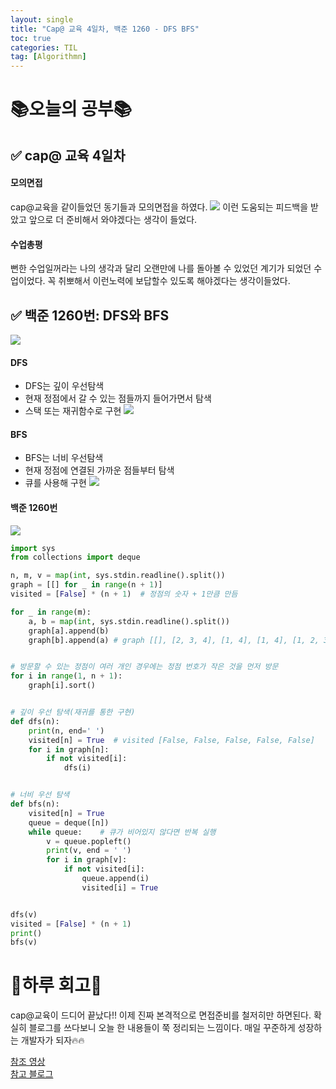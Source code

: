 ```yaml
---
layout: single
title: "Cap@ 교육 4일차, 백준 1260 - DFS BFS"
toc: true
categories: TIL
tag: [Algorithmn]
---
```


# 📚오늘의 공부📚
## ✅ cap@ 교육 4일차
#### 모의면접
cap@교육을 같이들었던 동기들과 모의면접을 하였다.
![](https://images.velog.io/images/gigymi2005/post/356677d5-66ee-4a3e-92e7-2c9d6dbcb869/%E1%84%89%E1%85%B3%E1%84%8F%E1%85%B3%E1%84%85%E1%85%B5%E1%86%AB%E1%84%89%E1%85%A3%E1%86%BA%202022-02-17%20%E1%84%8B%E1%85%A9%E1%84%92%E1%85%AE%2011.21.40.png)
이런 도움되는 피드백을 받았고 앞으로 더 준비해서 와야겠다는 생각이 들었다.

#### 수업총평
뻔한 수업일꺼라는 나의 생각과 달리  오랜만에 나를 돌아볼 수 있었던 계기가 되었던 수업이었다. 꼭 취뽀해서 이런노력에 보답할수 있도록 해야겠다는 생각이들었다.
## ✅ 백준 1260번: DFS와 BFS
![](https://media.vlpt.us/images/lucky-korma/post/e2ef7ac3-14e6-42e7-a768-224c5f773e29/R1280x0-3.gif)
#### DFS
- DFS는 깊이 우선탐색 
- 현재 정점에서 갈 수 있는 점들까지 들어가면서 탐색
- 스택 또는 재귀함수로 구현
![](https://images.velog.io/images/gigymi2005/post/093b6caf-a870-499e-9934-c559c2d923a0/%E1%84%89%E1%85%B3%E1%84%8F%E1%85%B3%E1%84%85%E1%85%B5%E1%86%AB%E1%84%89%E1%85%A3%E1%86%BA%202022-02-17%20%E1%84%8B%E1%85%A9%E1%84%92%E1%85%AE%2011.26.43.png)

#### BFS
- BFS는 너비 우선탐색
- 현재 정점에 연결된 가까운 점들부터 탐색
- 큐를 사용해 구현
![](https://images.velog.io/images/gigymi2005/post/1c104f64-4220-4f16-9a2b-29fd025a75a1/%E1%84%89%E1%85%B3%E1%84%8F%E1%85%B3%E1%84%85%E1%85%B5%E1%86%AB%E1%84%89%E1%85%A3%E1%86%BA%202022-02-17%20%E1%84%8B%E1%85%A9%E1%84%92%E1%85%AE%2011.27.00.png)


#### 백준 1260번
![](https://images.velog.io/images/gigymi2005/post/b0bb6f21-2ba3-45f8-a4cd-e24d998ea5d9/%E1%84%89%E1%85%B3%E1%84%8F%E1%85%B3%E1%84%85%E1%85%B5%E1%86%AB%E1%84%89%E1%85%A3%E1%86%BA%202022-02-17%20%E1%84%8B%E1%85%A9%E1%84%92%E1%85%AE%2011.28.56.png)


```python
import sys
from collections import deque

n, m, v = map(int, sys.stdin.readline().split())
graph = [[] for _ in range(n + 1)]
visited = [False] * (n + 1)  # 정점의 숫자 + 1만큼 만듬

for _ in range(m):
    a, b = map(int, sys.stdin.readline().split())
    graph[a].append(b)
    graph[b].append(a) # graph [[], [2, 3, 4], [1, 4], [1, 4], [1, 2, 3]]


# 방문할 수 있는 정점이 여러 개인 경우에는 정점 번호가 작은 것을 먼저 방문
for i in range(1, n + 1):
    graph[i].sort()


# 깊이 우선 탐색(재귀를 통한 구현)
def dfs(n):
    print(n, end=' ')
    visited[n] = True  # visited [False, False, False, False, False]
    for i in graph[n]:
        if not visited[i]:
            dfs(i)


# 너비 우선 탐색
def bfs(n):
    visited[n] = True
    queue = deque([n])
    while queue:    # 큐가 비어있지 않다면 반복 실행
        v = queue.popleft()
        print(v, end = ' ')
        for i in graph[v]:
            if not visited[i]:
                queue.append(i)
                visited[i] = True


dfs(v)
visited = [False] * (n + 1)
print()
bfs(v)
```

# 🎯하루 회고🎯
cap@교육이 드디어 끝났다!!
이제 진짜 본격적으로 면접준비를 철저히만 하면된다.
확실히 블로그를 쓰다보니 오늘 한 내용들이 쭉 정리되는 느낌이다.
매일 꾸준하게 성장하는 개발자가 되자🔥🔥


[참조 영상](https://www.youtube.com/watch?v=-wsYtm0x3nw)    
[참고 블로그](https://velog.io/@lucky-korma/DFS-BFS%EC%9D%98-%EC%84%A4%EB%AA%85-%EC%B0%A8%EC%9D%B4%EC%A0%90)
